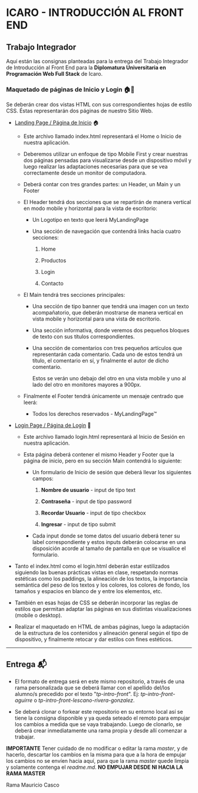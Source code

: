 # ICARO - INTRODUCCIÓN AL FRONT END

## Trabajo Integrador

Aquí están las consignas planteadas para la entrega del Trabajo Integrador de Introducción al Front End para la **Diplomatura Universitaria en Programación Web Full Stack** de Icaro.

### Maquetado de páginas de Inicio y Login 🏠👥

Se deberán crear dos vistas HTML con sus correspondientes hojas de estilo CSS. Éstas representarán dos páginas de nuestro Sitio Web.

- <u>Landing Page / Página de Inicio</u> 🏠
  
  - Este archivo llamado index.html representará el Home o Inicio de nuestra aplicación.
    
  - Deberemos utilizar un enfoque de tipo Mobile First y crear nuestras dos páginas pensadas para visualizarse desde un dispositivo móvil y luego realizar las adaptaciones necesarias para que se vea correctamente desde un monitor de computadora.
    
  - Deberá contar con tres grandes partes: un Header, un Main y un Footer
    
  - El Header tendrá dos secciones que se repartirán de manera vertical en modo mobile y horizontal para la vista de escritorio:
    
    - Un Logotipo en texto que leerá MyLandingPage
      
    - Una sección de navegación que contendrá links hacia cuatro secciones:
      
      1. Home
        
      2. Productos
        
      3. Login
        
      4. Contacto
        
  - El Main tendrá tres secciones principales:
    
    - Una sección de tipo banner que tendrá una imagen con un texto acompañatorio, que deberán mostrarse de manera vertical en vista mobile y horizontal para una vista de escritorio.
      
    - Una sección informativa, donde veremos dos pequeños bloques de texto con sus títulos correspondientes.
      
    - Una sección de comentarios con tres pequeños artículos que representarán cada comentario. Cada uno de estos tendrá un título, el comentario en sí, y finalmente el autor de dicho comentario.
      
      Estos se verán uno debajo del otro en una vista mobile y uno al lado del otro en monitores mayores a 900px.
      
  - Finalmente el Footer tendrá únicamente un mensaje centrado que leerá:
    
    - Todos los derechos reservados - MyLandingPage™
      

- <u>Login Page / Página de Login</u> 👥
  
  - Este archivo llamado login.html representará al Inicio de Sesión en nuestra aplicación.
    
  - Esta página deberá contener el mismo Header y Footer que la página de inicio, pero en su sección Main contendrá lo siguiente:
    
    - Un formulario de Inicio de sesión que deberá llevar los siguientes campos:
      
      1. **Nombre de usuario** - input de tipo text
        
      2. **Contraseña** - input de tipo password
        
      3. **Recordar Usuario** - input de tipo checkbox
        
      4. **Ingresar** - input de tipo submit
        
    - Cada input donde se tome datos del usuario deberá tener su label correspondiente y estos inputs deberán colocarse en una disposición acorde al tamaño de pantalla en que se visualice el formulario.
      
- Tanto el index.html como el login.html deberán estar estilizados siguiendo las buenas prácticas vistas en clase, respetando normas estéticas como los paddings, la alineación de los textos, la importancia semántica del peso de los textos y los colores, los colores de fondo, los tamaños y espacios en blanco de y entre los elementos, etc.
  
- También en esas hojas de CSS se deberán incorporar las reglas de estilos que permitan adaptar las páginas en sus distintas visualizaciones (mobile o desktop).
  
- Realizar el maquetado en HTML de ambas páginas, luego la adaptación de la estructura de los contenidos y alineación general según el tipo de dispositivo, y finalmente retocar y dar estilos con fines estéticos.
  

---

## Entrega 📬

- El formato de entrega será en este mismo repositorio, a través de una rama personalizada que se deberá llamar con el apellido del/los alumno/s precedido por el texto "*tp-intro-front*". Ej: _tp-intro-front-aguirre_ o *tp-intro-front-lescano-rivera-gonzalez*.
  
- Se deberá clonar o forkear este repositorio en su entorno local así se tiene la consigna disponible y ya queda seteado el remoto para empujar los cambios a medida que se vaya trabajando.
  Luego de clonarlo, se deberá crear inmediatamente una rama propia y desde allí comenzar a trabajar.
  

**IMPORTANTE** Tener cuidado de no modificar o editar la rama _master_, y de hacerlo, descartar los cambios en la misma para que a la hora de empujar los cambios no se envíen hacia aquí, para que la rama _master_ quede limpia y solamente contenga el _readme.md_. **NO EMPUJAR DESDE NI HACIA LA RAMA MASTER**

Rama Mauricio Casco
